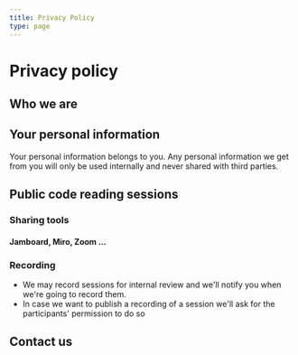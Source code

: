 ```yaml
---
title: Privacy Policy
type: page
---
```


# Privacy policy

## Who we are

## Your personal information
Your personal information belongs to you. Any personal information we get from you will only be used internally and never shared with third parties.

## Public code reading sessions

### Sharing tools

#### Jamboard, Miro, Zoom ...

### Recording

- We may record sessions for internal review and we'll notify you when we're going to record them.
- In case we want to publish a recording of a session we'll ask for the participants' permission to do so

## Contact us
